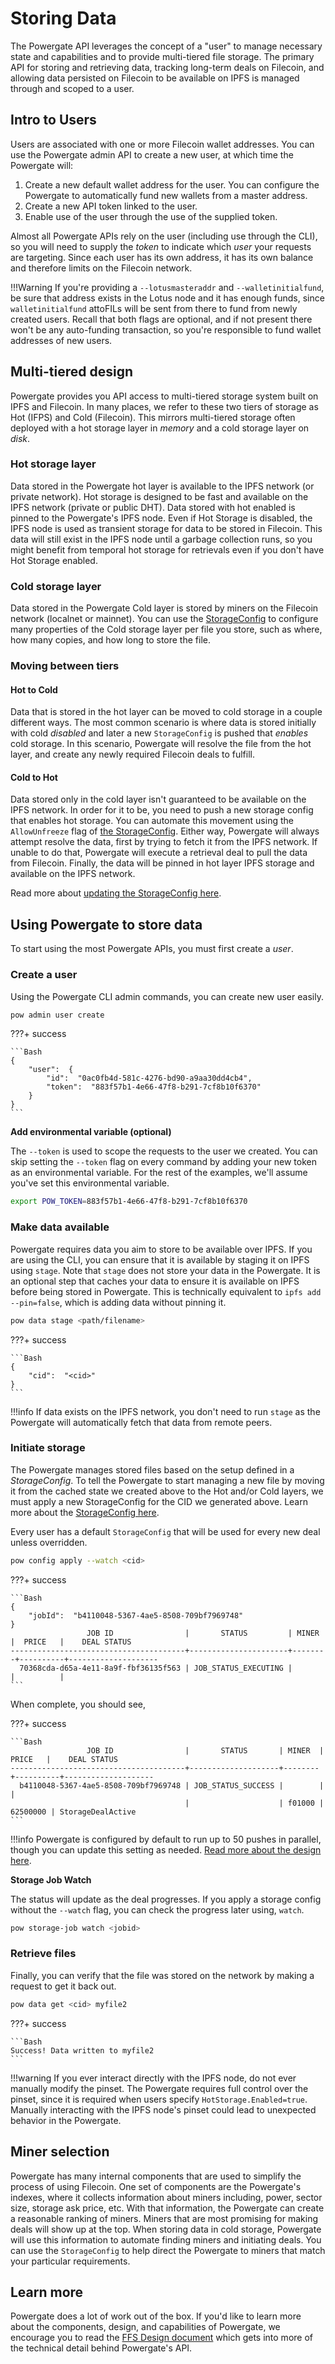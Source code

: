 # Storing Data

The Powergate API leverages the concept of a "user" to manage necessary state and capabilities and to provide multi-tiered file storage. The primary API for storing and retrieving data, tracking long-term deals on Filecoin, and allowing data persisted on Filecoin to be available on IPFS is managed through and scoped to a user.

## Intro to Users

Users are associated with one or more Filecoin wallet addresses. You can use the Powergate admin API to create a new user, at which time the Powergate will:

1. Create a new default wallet address for the user. You can configure the Powergate to automatically fund new wallets from a master address.
2. Create a new API token linked to the user.
3. Enable use of the user through the use of the supplied token.

Almost all Powergate APIs rely on the user (including use through the CLI), so you will need to supply the _token_ to indicate which _user_ your requests are targeting. Since each user has its own address, it has its own balance and therefore limits on the Filecoin network.

!!!Warning
    If you're providing a `--lotusmasteraddr` and `--walletinitialfund`, be sure that address exists in the Lotus node and it has enough funds, since `walletinitialfund` attoFILs will be sent from there to fund from newly created users. Recall that both flags are optional, and if not present there won't be any auto-funding transaction, so you're responsible to fund wallet addresses of new users. 

## Multi-tiered design

Powergate provides you API access to multi-tiered storage system built on IPFS and Filecoin. In many places, we refer to these two tiers of storage as Hot (IFPS) and Cold (Filecoin). This mirrors multi-tiered storage often deployed with a hot storage layer in _memory_ and a cold storage layer on _disk_.

### Hot storage layer

Data stored in the Powergate hot layer is available to the IPFS network (or private network). Hot storage is designed to be fast and available on the IPFS network (private or public DHT). Data stored with hot enabled is pinned to the Powergate's IPFS node. Even if Hot Storage is disabled, the IPFS node is used as transient storage for data to be stored in Filecoin. This data will still exist in the IPFS node until a garbage collection runs, so you might benefit from temporal hot storage for retrievals even if you don't have Hot Storage enabled.

### Cold storage layer

Data stored in the Powergate Cold layer is stored by miners on the Filecoin network (localnet or mainnet). You can use the [StorageConfig](storageconfig.md) to configure many properties of the Cold storage layer per file you store, such as where, how many copies, and how long to store the file.

### Moving between tiers

#### Hot to Cold

Data that is stored in the hot layer can be moved to cold storage in a couple different ways. The most common scenario is where data is stored initially with cold *disabled* and later a new `StorageConfig` is pushed that *enables* cold storage. In this scenario, Powergate will resolve the file from the hot layer, and create any newly required Filecoin deals to fulfill.

#### Cold to Hot

Data stored only in the cold layer isn't guaranteed to be available on the IPFS network. In order for it to be, you need to push a new storage config that enables hot storage. You can automate this movement using the `AllowUnfreeze` flag of [the StorageConfig](storageconfig.md). Either way, Powergate will always attempt resolve the data, first by trying to fetch it from the IPFS network. If unable to do that, Powergate will execute a retrieval deal to pull the data from Filecoin. Finally, the data will be pinned in hot layer IPFS storage and available on the IPFS network.

Read more about [updating the StorageConfig here](storageconfig.md).

## Using Powergate to store data

To start using the most Powergate APIs, you must first create a _user_.

### Create a user

Using the Powergate CLI admin commands, you can create new user easily.

```bash
pow admin user create
```

???+ success

    ```Bash
    {
        "user":  {
            "id":  "0ac0fb4d-581c-4276-bd90-a9aa30dd4cb4",
            "token":  "883f57b1-4e66-47f8-b291-7cf8b10f6370"
        }
    }
    ```

**Add environmental variable (optional)**

The `--token` is used to scope the requests to the user we created. You can skip setting the `--token` flag on every command by adding your new token as an environmental variable. For the rest of the examples, we'll assume you've set this environmental variable.

```bash
export POW_TOKEN=883f57b1-4e66-47f8-b291-7cf8b10f6370
```

### Make data available

Powergate requires data you aim to store to be available over IPFS. If you are using the CLI, you can ensure that it is available by staging it on IPFS using `stage`. Note that `stage` does not store your data in the Powergate. It is an optional step that caches your data to ensure it is available on IPFS before being stored in Powergate. This is technically equivalent to `ipfs add --pin=false`, which is adding data without pinning it.

```bash
pow data stage <path/filename>
```

???+ success

    ```Bash
    {
        "cid":  "<cid>"
    }
    ```

!!!info
    If data exists on the IPFS network, you don't need to run `stage` as the Powergate will automatically fetch that data from remote peers.

### Initiate storage

The Powergate manages stored files based on the setup defined in a _StorageConfig_. To tell the Powergate to start managing a new file by moving it from the cached state we created above to the Hot and/or Cold layers, we must apply a new StorageConfig for the CID we generated above. Learn more about the [StorageConfig here](storageconfig.md).

Every user has a default `StorageConfig` that will be used for every new deal unless overridden.

```bash
pow config apply --watch <cid>
```

???+ success

    ```Bash
    {
        "jobId":  "b4110048-5367-4ae5-8508-709bf7969748"
    }
                     JOB ID                |       STATUS         | MINER  |  PRICE   |    DEAL STATUS     
    ---------------------------------------+----------------------+--------+----------+--------------------
      70368cda-d65a-4e11-8a9f-fbf36135f563 | JOB_STATUS_EXECUTING |        |          |                    
    ```

When complete, you should see,

???+ success

    ```Bash
                     JOB ID                |       STATUS       | MINER  |  PRICE   |    DEAL STATUS     
    ---------------------------------------+--------------------+--------+----------+--------------------
      b4110048-5367-4ae5-8508-709bf7969748 | JOB_STATUS_SUCCESS |        |          |                    
                                           |                    | f01000 | 62500000 | StorageDealActive
    ```

!!!info
    Powergate is configured by default to run up to 50 pushes in parallel, though you can update this setting as needed. [Read more about the design here](https://github.com/textileio/powergate/blob/master/ffs/Design.md).

**Storage Job Watch**

The status will update as the deal progresses. If you apply a storage config without the `--watch` flag, you can check the progress later using, `watch`.

```bash
pow storage-job watch <jobid>
```

### Retrieve files

Finally, you can verify that the file was stored on the network by making a request to get it back out. 

```bash
pow data get <cid> myfile2
```

???+ success

    ```Bash
    Success! Data written to myfile2
    ```

!!!warning
    If you ever interact directly with the IPFS node, do not ever manually modify the pinset. The Powergate requires full control over the pinset, since it is required when users specify `HotStorage.Enabled=true`. Manually interacting with the IPFS node's pinset could lead to unexpected behavior in the Powergate.

## Miner selection

Powergate has many internal components that are used to simplify the process of using Filecoin. One set of components are the Powergate's indexes, where it collects information about miners including, power, sector size, storage ask price, etc. With that information, the Powergate can create a reasonable ranking of miners. Miners that are most promising for making deals will show up at the top. When storing data in cold storage, Powergate will use this information to automate finding miners and initiating deals. You can use the `StorageConfig` to help direct the Powergate to miners that match your particular requirements.

## Learn more

Powergate does a lot of work out of the box. If you'd like to learn more about the components, design, and capabilities of Powergate, we encourage you to read the [FFS Design document](https://github.com/textileio/powergate/blob/master/ffs/Design.md) which gets into more of the technical detail behind Powergate's API.
